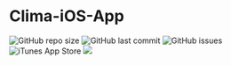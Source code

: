 # Clima-iOS-App
![GitHub repo size](https://img.shields.io/github/repo-size/mihir-13/Clima-iOS-App) ![GitHub last commit](https://img.shields.io/github/last-commit/mihir-13/Clima-iOS-App) ![GitHub issues](https://img.shields.io/github/issues-raw/mihir-13/Clima-iOS-App) ![iTunes App Store](https://img.shields.io/itunes/v/1364790327?label=iOS%20Version)  <img src="https://img.shields.io/badge/Swift%20Version-V4-orange">


